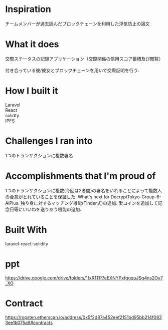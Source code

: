 # Inspiration
チームメンバーが過去読んだブロックチェーンを利用した浮気防止の論文
# What it does
交際ステータスの記録アプリケーション（交際関係の信用スコア蓄積及び閲覧）<br>   
付き合っている彼/彼女とブロックチェーンを用いて交際証明を行う. 
# How I built it
Laravel<br>
React<br>
solidty<br>
IPFS<br>
# Challenges I ran into
1つのトランザクションに複数署名
# Accomplishments that I'm proud of
1つのトランザクションに複数(今回は2者間)の署名をいれることによって複数人の合意がとれていることを保証した. 
What's next for DecryptTokyo-Group-6-AiPlus. 
独り身に対するマッチング機能(Tinder式)の追加. 
愛コインを追加して記念日等にいいねを送りあう機能の追加. 
# Built With
laravel-react-solidity

# ppt
https://drive.google.com/drive/folders/1fxR1TP7eEXNYPxfggquJSg4ns2Oy7_XO

# Contract
https://ropsten.etherscan.io/address/0x5f2d87a452eef2151bd95bb214f0833ee1b075a9#contracts
